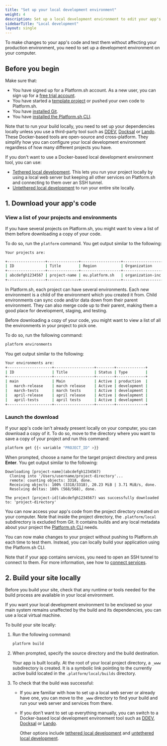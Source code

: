 ```yaml
---
title: "Set up your local development environment"
weight: 4
description: Set up a local development environment to edit your app's code.
sidebarTitle: "Local development"
layout: single
---
```


To make changes to your app's code and test them without affecting your production environment, 
you need to set up a development environment on your computer.

## Before you begin

Make sure that:

- You have signed up for a Platform.sh account. 
  As a new user, you can sign up for a [free trial account](https://auth.api.platform.sh/register). 
- You have started a [template project](../../development/templates.md) 
  or pushed your own code to Platform.sh.
- You have [installed Git](https://docs.github.com/en/get-started/quickstart/set-up-git).
- You have [installed the Platform.sh CLI](../../administration/cli/_index.md).

Note that to run your build locally, you need to set up your dependencies locally 
unless you use a third-party tool such as [DDEV](./ddev.md), [Docksal](./docksal.md) or [Lando](./lando.md).
These Docker-based tools are open-source and cross-platform.
They simplify how you can configure your local development environment 
regardless of how many different projects you have.

If you don't want to use a Docker-based local development environment tool, you can use:
  - [Tethered local development](./tethered.md). This lets you run your project locally
    by using a local web server but keeping all other services on Platform.sh 
    and connecting to them over an SSH tunnel.
  - [Untethered local development](./untethered.md) to run your entire site locally.

## 1. Download your app's code

### View a list of your projects and environments

If you have several projects on Platform.sh, 
you might want to view a list of them before downloading a copy of your code.

To do so, run the `platform` command.
You get output similar to the following:

```bash
Your projects are:

+-----------------+--------------+------------------+------------------+
| ID              | Title        | Region           | Organization     |
+-----------------+--------------+------------------+------------------+
| abcdefgh1234567 | project-name | eu.platform.sh   | organization-inc |
+-----------------+--------------+------------------+------------------+
```

In Platform.sh, each project can have several environments. 
Each new environment is a child of the environment which you created it from.
Child environments can sync code and/or data down from their parent environment. 
They can also merge code up to their parent, 
making them a good place for development, staging, and testing.

Before downloading a copy of your code,
you might want to view a list of all the environments in your project to pick one.

To do so, run the following command:

```bash
platform environments 
```

You get output similar to the following:

```bash
Your environments are: 
+--------------------+------------------+--------+-------------+
| ID                 | Title            | Status | Type        |
+--------------------+------------------+--------+-------------+
| main               | Main             | Active | production  |
|   march-release    | march release    | Active | development |
|   march-tests      | march tests      | Active | development |
|   april-release    | april release    | Active | development |
|   april-tests      | april tests      | Active | development |
+--------------------+------------------+--------+-------------+
```

### Launch the download

If your app's code isn't already present locally on your computer,
you can download a copy of it.
To do so, move to the directory where you want to save a copy of your project 
and run this command:

```bash
platform get {{< variable "PROJECT_ID" >}}
```

When prompted, choose a name for the target project directory and press **Enter**.
You get output similar to the following:

```
Downloading [project-name](abcdefgh1234567)
  Cloning into '/Users/username/project-directory'...
  remote: counting objects: 3318, done.        
  Receiving objects: 100% (3318/3318), 20.23 MiB | 3.71 MiB/s, done.
  Resolving deltas: 100% (568/568), done.

The project [project-id](abcdefgh1234567) was successfully downloaded to: 'project-directory'
```

You can now access your app's code from the project directory created on your computer.
Note that inside the project directory, the `.platform/local` subdirectory is excluded from Git. 
It contains builds and any local metadata about your project the [Platform.sh CLI](../../administration/cli/_index.md) needs.

You can now make changes to your project without pushing to Platform.sh each time to test them. 
Instead, you can locally build your application using the Platform.sh CLI.

Note that if your app contains services, you need to open an SSH tunnel to connect to them.
For more information, see how to [connect services](../../add-services#2-connect-the-service).

## 2. Build your site locally

Before you build your site, 
check that any runtime or tools needed for the build process are available 
in your local environment.

If you want your local development environment to be enclosed 
so your main system remains unaffected by the build and its dependencies, 
you can use a local virtual machine.

To build your site locally:

1. Run the following command:

   ```bash
   platform build
   ```

2. When prompted, specify the source directory and the build destination.

   Your app is built locally.
   At the root of your local project directory, a `_www` subdirectory is created.
   It is a symbolic link pointing to the currently active build located in the `.platform/local/builds` directory.

3. To check that the build was successful:
   - If you are familiar with how to set up a local web server or already have one, 
     you can move to the `_www` directory to find your build
     and run your web server and services from there.
   - If you don’t want to set up everything manually, 
     you can switch to a Docker-based local development environment tool 
     such as [DDEV](./ddev.md), [Docksal](./docksal.md) or [Lando](./lando.md).
     
     Other options include [tethered local development](./tethered.md) and [untethered local development](./untethered.md).
